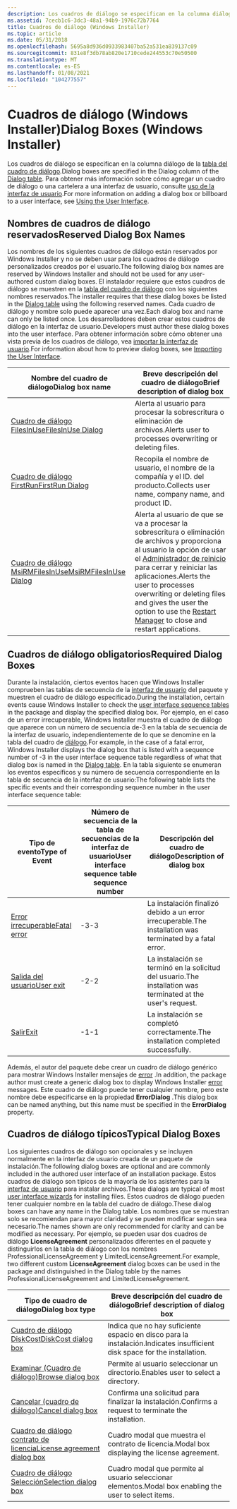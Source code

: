 ```yaml
---
description: Los cuadros de diálogo se especifican en la columna diálogo de la tabla del cuadro de diálogo. Para obtener más información sobre cómo agregar un cuadro de diálogo o una cartelera a una interfaz de usuario, consulte uso de la interfaz de usuario.
ms.assetid: 7cecb1c6-3dc3-48a1-94b9-1976c72b7764
title: Cuadros de diálogo (Windows Installer)
ms.topic: article
ms.date: 05/31/2018
ms.openlocfilehash: 5695a8d936d0933983407ba52a531ea839137c09
ms.sourcegitcommit: 831e8f3db78ab820e1710cede244553c70e50500
ms.translationtype: MT
ms.contentlocale: es-ES
ms.lasthandoff: 01/08/2021
ms.locfileid: "104277557"
---
```

# <a name="dialog-boxes-windows-installer"></a><span data-ttu-id="2c191-104">Cuadros de diálogo (Windows Installer)</span><span class="sxs-lookup"><span data-stu-id="2c191-104">Dialog Boxes (Windows Installer)</span></span>

<span data-ttu-id="2c191-105">Los cuadros de diálogo se especifican en la columna diálogo de la [tabla del cuadro de diálogo](dialog-table.md).</span><span class="sxs-lookup"><span data-stu-id="2c191-105">Dialog boxes are specified in the Dialog column of the [Dialog table](dialog-table.md).</span></span> <span data-ttu-id="2c191-106">Para obtener más información sobre cómo agregar un cuadro de diálogo o una cartelera a una interfaz de usuario, consulte [uso de la interfaz de usuario](using-the-user-interface.md).</span><span class="sxs-lookup"><span data-stu-id="2c191-106">For more information on adding a dialog box or billboard to a user interface, see [Using the User Interface](using-the-user-interface.md).</span></span>

## <a name="reserved-dialog-box-names"></a><span data-ttu-id="2c191-107">Nombres de cuadros de diálogo reservados</span><span class="sxs-lookup"><span data-stu-id="2c191-107">Reserved Dialog Box Names</span></span>

<span data-ttu-id="2c191-108">Los nombres de los siguientes cuadros de diálogo están reservados por Windows Installer y no se deben usar para los cuadros de diálogo personalizados creados por el usuario.</span><span class="sxs-lookup"><span data-stu-id="2c191-108">The following dialog box names are reserved by Windows Installer and should not be used for any user-authored custom dialog boxes.</span></span> <span data-ttu-id="2c191-109">El instalador requiere que estos cuadros de diálogo se muestren en la [tabla del cuadro de diálogo](dialog-table.md) con los siguientes nombres reservados.</span><span class="sxs-lookup"><span data-stu-id="2c191-109">The installer requires that these dialog boxes be listed in the [Dialog table](dialog-table.md) using the following reserved names.</span></span> <span data-ttu-id="2c191-110">Cada cuadro de diálogo y nombre solo puede aparecer una vez.</span><span class="sxs-lookup"><span data-stu-id="2c191-110">Each dialog box and name can only be listed once.</span></span> <span data-ttu-id="2c191-111">Los desarrolladores deben crear estos cuadros de diálogo en la interfaz de usuario.</span><span class="sxs-lookup"><span data-stu-id="2c191-111">Developers must author these dialog boxes into the user interface.</span></span> <span data-ttu-id="2c191-112">Para obtener información sobre cómo obtener una vista previa de los cuadros de diálogo, vea [importar la interfaz de usuario](importing-the-user-interface.md).</span><span class="sxs-lookup"><span data-stu-id="2c191-112">For information about how to preview dialog boxes, see [Importing the User Interface](importing-the-user-interface.md).</span></span>



| <span data-ttu-id="2c191-113">Nombre del cuadro de diálogo</span><span class="sxs-lookup"><span data-stu-id="2c191-113">Dialog box name</span></span>                                      | <span data-ttu-id="2c191-114">Breve descripción del cuadro de diálogo</span><span class="sxs-lookup"><span data-stu-id="2c191-114">Brief description of dialog box</span></span>                                                                                                                                         |
|------------------------------------------------------|-------------------------------------------------------------------------------------------------------------------------------------------------------------------------|
| [<span data-ttu-id="2c191-115">Cuadro de diálogo FilesInUse</span><span class="sxs-lookup"><span data-stu-id="2c191-115">FilesInUse Dialog</span></span>](filesinuse-dialog.md)           | <span data-ttu-id="2c191-116">Alerta al usuario para procesar la sobrescritura o eliminación de archivos.</span><span class="sxs-lookup"><span data-stu-id="2c191-116">Alerts user to processes overwriting or deleting files.</span></span>                                                                                                                 |
| [<span data-ttu-id="2c191-117">Cuadro de diálogo FirstRun</span><span class="sxs-lookup"><span data-stu-id="2c191-117">FirstRun Dialog</span></span>](firstrun-dialog.md)               | <span data-ttu-id="2c191-118">Recopila el nombre de usuario, el nombre de la compañía y el ID. del producto.</span><span class="sxs-lookup"><span data-stu-id="2c191-118">Collects user name, company name, and product ID.</span></span>                                                                                                                       |
| [<span data-ttu-id="2c191-119">Cuadro de diálogo MsiRMFilesInUse</span><span class="sxs-lookup"><span data-stu-id="2c191-119">MsiRMFilesInUse Dialog</span></span>](msirmfilesinuse-dialog.md) | <span data-ttu-id="2c191-120">Alerta al usuario de que se va a procesar la sobrescritura o eliminación de archivos y proporciona al usuario la opción de usar el [Administrador de reinicio](/windows/desktop/RstMgr/restart-manager-portal) para cerrar y reiniciar las aplicaciones.</span><span class="sxs-lookup"><span data-stu-id="2c191-120">Alerts the user to processes overwriting or deleting files and gives the user the option to use the [Restart Manager](/windows/desktop/RstMgr/restart-manager-portal) to close and restart applications.</span></span> |



 

## <a name="required-dialog-boxes"></a><span data-ttu-id="2c191-121">Cuadros de diálogo obligatorios</span><span class="sxs-lookup"><span data-stu-id="2c191-121">Required Dialog Boxes</span></span>

<span data-ttu-id="2c191-122">Durante la instalación, ciertos eventos hacen que Windows Installer comprueben las tablas de secuencia de la [interfaz de usuario](using-a-sequence-table.md) del paquete y muestren el cuadro de diálogo especificado.</span><span class="sxs-lookup"><span data-stu-id="2c191-122">During the installation, certain events cause Windows Installer to check the [user interface sequence tables](using-a-sequence-table.md) in the package and display the specified dialog box.</span></span> <span data-ttu-id="2c191-123">Por ejemplo, en el caso de un error irrecuperable, Windows Installer muestra el cuadro de diálogo que aparece con un número de secuencia de-3 en la tabla de secuencia de la interfaz de usuario, independientemente de lo que se denomine en la tabla del cuadro de [diálogo](dialog-table.md).</span><span class="sxs-lookup"><span data-stu-id="2c191-123">For example, in the case of a fatal error, Windows Installer displays the dialog box that is listed with a sequence number of -3 in the user interface sequence table regardless of what that dialog box is named in the [Dialog table](dialog-table.md).</span></span> <span data-ttu-id="2c191-124">En la tabla siguiente se enumeran los eventos específicos y su número de secuencia correspondiente en la tabla de secuencia de la interfaz de usuario:</span><span class="sxs-lookup"><span data-stu-id="2c191-124">The following table lists the specific events and their corresponding sequence number in the user interface sequence table:</span></span>



| <span data-ttu-id="2c191-125">Tipo de evento</span><span class="sxs-lookup"><span data-stu-id="2c191-125">Type of Event</span></span>                        | <span data-ttu-id="2c191-126">Número de secuencia de la tabla de secuencias de la interfaz de usuario</span><span class="sxs-lookup"><span data-stu-id="2c191-126">User interface sequence table sequence number</span></span> | <span data-ttu-id="2c191-127">Descripción del cuadro de diálogo</span><span class="sxs-lookup"><span data-stu-id="2c191-127">Description of dialog box</span></span>                              |
|--------------------------------------|-----------------------------------------------|--------------------------------------------------------|
| [<span data-ttu-id="2c191-128">Error irrecuperable</span><span class="sxs-lookup"><span data-stu-id="2c191-128">Fatal error</span></span>](fatalerror-dialog.md) | <span data-ttu-id="2c191-129">-3</span><span class="sxs-lookup"><span data-stu-id="2c191-129">-3</span></span>                                            | <span data-ttu-id="2c191-130">La instalación finalizó debido a un error irrecuperable.</span><span class="sxs-lookup"><span data-stu-id="2c191-130">The installation was terminated by a fatal error.</span></span>      |
| [<span data-ttu-id="2c191-131">Salida del usuario</span><span class="sxs-lookup"><span data-stu-id="2c191-131">User exit</span></span>](userexit-dialog.md)     | <span data-ttu-id="2c191-132">-2</span><span class="sxs-lookup"><span data-stu-id="2c191-132">-2</span></span>                                            | <span data-ttu-id="2c191-133">La instalación se terminó en la solicitud del usuario.</span><span class="sxs-lookup"><span data-stu-id="2c191-133">The installation was terminated at the user's request.</span></span> |
| [<span data-ttu-id="2c191-134">Salir</span><span class="sxs-lookup"><span data-stu-id="2c191-134">Exit</span></span>](exit-dialog.md)              | <span data-ttu-id="2c191-135">-1</span><span class="sxs-lookup"><span data-stu-id="2c191-135">-1</span></span>                                            | <span data-ttu-id="2c191-136">La instalación se completó correctamente.</span><span class="sxs-lookup"><span data-stu-id="2c191-136">The installation completed successfully.</span></span>               |



 

<span data-ttu-id="2c191-137">Además, el autor del paquete debe crear un cuadro de diálogo genérico para mostrar Windows Installer mensajes de [error](error-dialog.md) .</span><span class="sxs-lookup"><span data-stu-id="2c191-137">In addition, the package author must create a generic dialog box to display Windows Installer [error](error-dialog.md) messages.</span></span> <span data-ttu-id="2c191-138">Este cuadro de diálogo puede tener cualquier nombre, pero este nombre debe especificarse en la propiedad **ErrorDialog** .</span><span class="sxs-lookup"><span data-stu-id="2c191-138">This dialog box can be named anything, but this name must be specified in the **ErrorDialog** property.</span></span>

## <a name="typical-dialog-boxes"></a><span data-ttu-id="2c191-139">Cuadros de diálogo típicos</span><span class="sxs-lookup"><span data-stu-id="2c191-139">Typical Dialog Boxes</span></span>

<span data-ttu-id="2c191-140">Los siguientes cuadros de diálogo son opcionales y se incluyen normalmente en la interfaz de usuario creada de un paquete de instalación.</span><span class="sxs-lookup"><span data-stu-id="2c191-140">The following dialog boxes are optional and are commonly included in the authored user interface of an installation package.</span></span> <span data-ttu-id="2c191-141">Estos cuadros de diálogo son típicos de la mayoría de los asistentes para la [interfaz de usuario](user-interface-wizard-behavior.md) para instalar archivos.</span><span class="sxs-lookup"><span data-stu-id="2c191-141">These dialogs are typical of most [user interface wizards](user-interface-wizard-behavior.md) for installing files.</span></span> <span data-ttu-id="2c191-142">Estos cuadros de diálogo pueden tener cualquier nombre en la tabla del cuadro de diálogo.</span><span class="sxs-lookup"><span data-stu-id="2c191-142">These dialog boxes can have any name in the Dialog table.</span></span> <span data-ttu-id="2c191-143">Los nombres que se muestran solo se recomiendan para mayor claridad y se pueden modificar según sea necesario.</span><span class="sxs-lookup"><span data-stu-id="2c191-143">The names shown are only recommended for clarity and can be modified as necessary.</span></span> <span data-ttu-id="2c191-144">Por ejemplo, se pueden usar dos cuadros de diálogo **LicenseAgreement** personalizados diferentes en el paquete y distinguirlos en la tabla de diálogo con los nombres ProfessionalLicenseAgreement y LimitedLicenseAgreement.</span><span class="sxs-lookup"><span data-stu-id="2c191-144">For example, two different custom **LicenseAgreement** dialog boxes can be used in the package and distinguished in the Dialog table by the names ProfessionalLicenseAgreement and LimitedLicenseAgreement.</span></span>



| <span data-ttu-id="2c191-145">Tipo de cuadro de diálogo</span><span class="sxs-lookup"><span data-stu-id="2c191-145">Dialog box type</span></span>                                             | <span data-ttu-id="2c191-146">Breve descripción del cuadro de diálogo</span><span class="sxs-lookup"><span data-stu-id="2c191-146">Brief description of dialog box</span></span>                         |
|-------------------------------------------------------------|---------------------------------------------------------|
| [<span data-ttu-id="2c191-147">Cuadro de diálogo DiskCost</span><span class="sxs-lookup"><span data-stu-id="2c191-147">DiskCost dialog box</span></span>](diskcost-dialog.md)                  | <span data-ttu-id="2c191-148">Indica que no hay suficiente espacio en disco para la instalación.</span><span class="sxs-lookup"><span data-stu-id="2c191-148">Indicates insufficient disk space for the installation.</span></span> |
| [<span data-ttu-id="2c191-149">Examinar (Cuadro de diálogo)</span><span class="sxs-lookup"><span data-stu-id="2c191-149">Browse dialog box</span></span>](browse-dialog.md)                      | <span data-ttu-id="2c191-150">Permite al usuario seleccionar un directorio.</span><span class="sxs-lookup"><span data-stu-id="2c191-150">Enables user to select a directory.</span></span>                     |
| [<span data-ttu-id="2c191-151">Cancelar (cuadro de diálogo)</span><span class="sxs-lookup"><span data-stu-id="2c191-151">Cancel dialog box</span></span>](cancel-dialog.md)                      | <span data-ttu-id="2c191-152">Confirma una solicitud para finalizar la instalación.</span><span class="sxs-lookup"><span data-stu-id="2c191-152">Confirms a request to terminate the installation.</span></span>       |
| [<span data-ttu-id="2c191-153">Cuadro de diálogo contrato de licencia</span><span class="sxs-lookup"><span data-stu-id="2c191-153">License agreement dialog box</span></span>](licenseagreement-dialog.md) | <span data-ttu-id="2c191-154">Cuadro modal que muestra el contrato de licencia.</span><span class="sxs-lookup"><span data-stu-id="2c191-154">Modal box displaying the license agreement.</span></span>             |
| [<span data-ttu-id="2c191-155">Cuadro de diálogo Selección</span><span class="sxs-lookup"><span data-stu-id="2c191-155">Selection dialog box</span></span>](selection-dialog.md)                | <span data-ttu-id="2c191-156">Cuadro modal que permite al usuario seleccionar elementos.</span><span class="sxs-lookup"><span data-stu-id="2c191-156">Modal box enabling the user to select items.</span></span>            |



 

 

 

